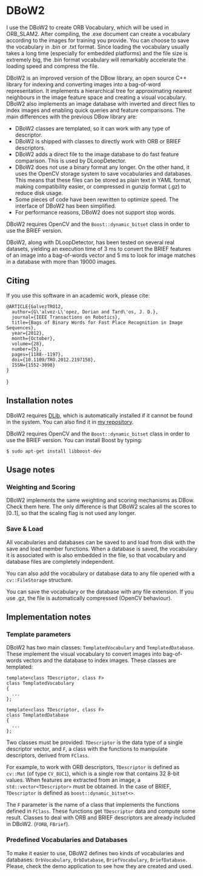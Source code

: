 DBoW2
=====

I use the DBoW2 to create ORB Vocabulary, which will be used in ORB_SLAM2. After compiling, the .exe document can create a vocabulary according to the images for training you provide. You can choose to save the vocabulary in .bin or .txt format. Since loading the vocabulary usually takes a long time (especially for embedded platforms) and the file size is extremely big, the .bin format vocabulary will remarkably accelerate the loading speed and compress the file.


DBoW2 is an improved version of the DBow library, an open source C++ library for indexing and converting images into a bag-of-word representation. It implements a hierarchical tree for approximating nearest neighbours in the image feature space and creating a visual vocabulary. DBoW2 also implements an image database with inverted and direct files to index images and enabling quick queries and feature comparisons. The main differences with the previous DBow library are:

  * DBoW2 classes are templated, so it can work with any type of descriptor.
  * DBoW2 is shipped with classes to directly work with ORB or BRIEF descriptors.
  * DBoW2 adds a direct file to the image database to do fast feature comparison. This is used by DLoopDetector.
  * DBoW2 does not use a binary format any longer. On the other hand, it uses the OpenCV storage system to save vocabularies and databases. This means that these files can be stored as plain text in YAML format, making compatibility easier, or compressed in gunzip format (.gz) to reduce disk usage.
  * Some pieces of code have been rewritten to optimize speed. The interface of DBoW2 has been simplified.
  * For performance reasons, DBoW2 does not support stop words.

DBoW2 requires OpenCV and the `Boost::dynamic_bitset` class in order to use the BRIEF version.

DBoW2, along with DLoopDetector, has been tested on several real datasets, yielding an execution time of 3 ms to convert the BRIEF features of an image into a bag-of-words vector and 5 ms to look for image matches in a database with more than 19000 images.

## Citing

If you use this software in an academic work, please cite:

    @ARTICLE{GalvezTRO12,
      author={G\'alvez-L\'opez, Dorian and Tard\'os, J. D.},
      journal={IEEE Transactions on Robotics},
      title={Bags of Binary Words for Fast Place Recognition in Image Sequences},
      year={2012},
      month={October},
      volume={28},
      number={5},
      pages={1188--1197},
      doi={10.1109/TRO.2012.2197158},
      ISSN={1552-3098}
    }
}

## Installation notes

DBoW2 requires [DLib](https://github.com/dorian3d/DLib), which is automatically installed if it cannot be found in the system. You can also find it in [my repository](https://github.com/dorian3d/DLib).

DBoW2 requires OpenCV and the `Boost::dynamic_bitset` class in order to use the BRIEF version. You can install Boost by typing:

    $ sudo apt-get install libboost-dev


## Usage notes

### Weighting and Scoring

DBoW2 implements the same weighting and scoring mechanisms as DBow. Check them here. The only difference is that DBoW2 scales all the scores to [0..1], so that the scaling flag is not used any longer.

### Save & Load

All vocabularies and databases can be saved to and load from disk with the save and load member functions. When a database is saved, the vocabulary it is associated with is also embedded in the file, so that vocabulary and database files are completely independent.

You can also add the vocabulary or database data to any file opened with a `cv::FileStorage` structure.

You can save the vocabulary or the database with any file extension. If you use .gz, the file is automatically compressed (OpenCV behaviour).

## Implementation notes

### Template parameters

DBoW2 has two main classes: `TemplatedVocabulary` and `TemplatedDatabase`. These implement the visual vocabulary to convert images into bag-of-words vectors and the database to index images. These classes are templated:

    template<class TDescriptor, class F>
    class TemplatedVocabulary
    {
      ...
    };

    template<class TDescriptor, class F>
    class TemplatedDatabase
    {
      ...
    };

Two classes must be provided: `TDescriptor` is the data type of a single descriptor vector, and `F`, a class with the functions to manipulate descriptors, derived from `FClass`.

For example, to work with ORB descriptors, `TDescriptor` is defined as `cv::Mat` (of type `CV_8UC1`), which is a single row that contains 32 8-bit values. When features are extracted from an image, a `std::vector<TDescriptor>` must be obtained. In the case of BRIEF, `TDescriptor` is defined as `boost::dynamic_bitset<>`.

The `F` parameter is the name of a class that implements the functions defined in `FClass`. These functions get `TDescriptor` data and compute some result. Classes to deal with ORB and BRIEF descriptors are already included in DBoW2. (`FORB`, `FBrief`).

### Predefined Vocabularies and Databases

To make it easier to use, DBoW2 defines two kinds of vocabularies and databases: `OrbVocabulary`, `OrbDatabase`, `BriefVocabulary`, `BriefDatabase`. Please, check the demo application to see how they are created and used.
